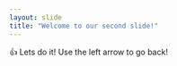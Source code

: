```yaml
---
layout: slide
title: "Welcome to our second slide!"
---
```

:+1: Lets do it! 
Use the left arrow to go back!
